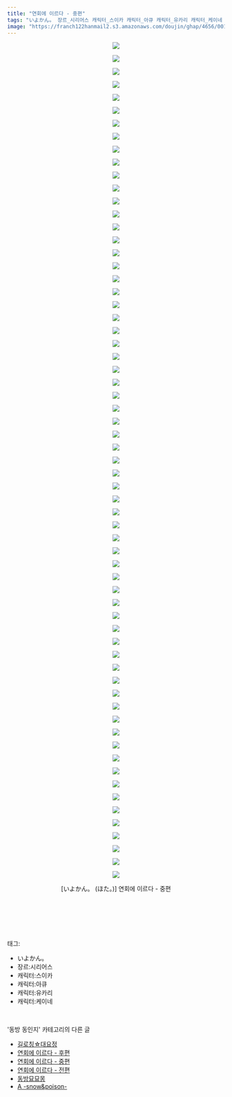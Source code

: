 ```yaml
---
title: "연회에 이르다 - 중편"
tags: "いよかん。 장르_시리어스 캐릭터_스이카 캐릭터_아큐 캐릭터_유카리 캐릭터_케이네 ほた。 동방_동인지"
image: "https://franch122hanmail2.s3.amazonaws.com/doujin/ghap/4656/001.jpg"
---
```

<div class="article">
<p style="text-align: center; clear: none; float: none;"><img src="{{ site.imgserver6 }}/ghap/4656/001.jpg"/></p>
<p style="text-align: center; clear: none; float: none;"><img src="{{ site.imgserver6 }}/ghap/4656/002.jpg"/></p>
<p style="text-align: center; clear: none; float: none;"><img src="{{ site.imgserver6 }}/ghap/4656/003.jpg"/></p>
<p style="text-align: center; clear: none; float: none;"><img src="{{ site.imgserver6 }}/ghap/4656/004.jpg"/></p>
<p style="text-align: center; clear: none; float: none;"><img src="{{ site.imgserver6 }}/ghap/4656/005.jpg"/></p>
<p style="text-align: center; clear: none; float: none;"><img src="{{ site.imgserver6 }}/ghap/4656/006.jpg"/></p>
<p style="text-align: center; clear: none; float: none;"><img src="{{ site.imgserver6 }}/ghap/4656/007.jpg"/></p>
<p style="text-align: center; clear: none; float: none;"><img src="{{ site.imgserver6 }}/ghap/4656/008.jpg"/></p>
<p style="text-align: center; clear: none; float: none;"><img src="{{ site.imgserver6 }}/ghap/4656/009.jpg"/></p>
<p style="text-align: center; clear: none; float: none;"><img src="{{ site.imgserver6 }}/ghap/4656/010.jpg"/></p>
<p style="text-align: center; clear: none; float: none;"><img src="{{ site.imgserver6 }}/ghap/4656/011.jpg"/></p>
<p style="text-align: center; clear: none; float: none;"><img src="{{ site.imgserver6 }}/ghap/4656/012.jpg"/></p>
<p style="text-align: center; clear: none; float: none;"><img src="{{ site.imgserver6 }}/ghap/4656/013.jpg"/></p>
<p style="text-align: center; clear: none; float: none;"><img src="{{ site.imgserver6 }}/ghap/4656/014.jpg"/></p>
<p style="text-align: center; clear: none; float: none;"><img src="{{ site.imgserver6 }}/ghap/4656/015.jpg"/></p>
<p style="text-align: center; clear: none; float: none;"><img src="{{ site.imgserver6 }}/ghap/4656/016.jpg"/></p>
<p style="text-align: center; clear: none; float: none;"><img src="{{ site.imgserver6 }}/ghap/4656/017.jpg"/></p>
<p style="text-align: center; clear: none; float: none;"><img src="{{ site.imgserver6 }}/ghap/4656/018.jpg"/></p>
<p style="text-align: center; clear: none; float: none;"><img src="{{ site.imgserver6 }}/ghap/4656/019.jpg"/></p>
<p style="text-align: center; clear: none; float: none;"><img src="{{ site.imgserver6 }}/ghap/4656/020.jpg"/></p>
<p style="text-align: center; clear: none; float: none;"><img src="{{ site.imgserver6 }}/ghap/4656/021.jpg"/></p>
<p style="text-align: center; clear: none; float: none;"><img src="{{ site.imgserver6 }}/ghap/4656/022.jpg"/></p>
<p style="text-align: center; clear: none; float: none;"><img src="{{ site.imgserver6 }}/ghap/4656/023.jpg"/></p>
<p style="text-align: center; clear: none; float: none;"><img src="{{ site.imgserver6 }}/ghap/4656/024.jpg"/></p>
<p style="text-align: center; clear: none; float: none;"><img src="{{ site.imgserver6 }}/ghap/4656/025.jpg"/></p>
<p style="text-align: center; clear: none; float: none;"><img src="{{ site.imgserver6 }}/ghap/4656/026.jpg"/></p>
<p style="text-align: center; clear: none; float: none;"><img src="{{ site.imgserver6 }}/ghap/4656/027.jpg"/></p>
<p style="text-align: center; clear: none; float: none;"><img src="{{ site.imgserver6 }}/ghap/4656/028.jpg"/></p>
<p style="text-align: center; clear: none; float: none;"><img src="{{ site.imgserver6 }}/ghap/4656/029.jpg"/></p>
<p style="text-align: center; clear: none; float: none;"><img src="{{ site.imgserver6 }}/ghap/4656/030.jpg"/></p>
<p style="text-align: center; clear: none; float: none;"><img src="{{ site.imgserver6 }}/ghap/4656/031.jpg"/></p>
<p style="text-align: center; clear: none; float: none;"><img src="{{ site.imgserver6 }}/ghap/4656/032.jpg"/></p>
<p style="text-align: center; clear: none; float: none;"><img src="{{ site.imgserver6 }}/ghap/4656/033.jpg"/></p>
<p style="text-align: center; clear: none; float: none;"><img src="{{ site.imgserver6 }}/ghap/4656/034.jpg"/></p>
<p style="text-align: center; clear: none; float: none;"><img src="{{ site.imgserver6 }}/ghap/4656/035.jpg"/></p>
<p style="text-align: center; clear: none; float: none;"><img src="{{ site.imgserver6 }}/ghap/4656/036.jpg"/></p>
<p style="text-align: center; clear: none; float: none;"><img src="{{ site.imgserver6 }}/ghap/4656/037.jpg"/></p>
<p style="text-align: center; clear: none; float: none;"><img src="{{ site.imgserver6 }}/ghap/4656/038.jpg"/></p>
<p style="text-align: center; clear: none; float: none;"><img src="{{ site.imgserver6 }}/ghap/4656/039.jpg"/></p>
<p style="text-align: center; clear: none; float: none;"><img src="{{ site.imgserver6 }}/ghap/4656/040.jpg"/></p>
<p style="text-align: center; clear: none; float: none;"><img src="{{ site.imgserver6 }}/ghap/4656/041.jpg"/></p>
<p style="text-align: center; clear: none; float: none;"><img src="{{ site.imgserver6 }}/ghap/4656/042.jpg"/></p>
<p style="text-align: center; clear: none; float: none;"><img src="{{ site.imgserver6 }}/ghap/4656/043.jpg"/></p>
<p style="text-align: center; clear: none; float: none;"><img src="{{ site.imgserver6 }}/ghap/4656/044.jpg"/></p>
<p style="text-align: center; clear: none; float: none;"><img src="{{ site.imgserver6 }}/ghap/4656/045.jpg"/></p>
<p style="text-align: center; clear: none; float: none;"><img src="{{ site.imgserver6 }}/ghap/4656/046.jpg"/></p>
<p style="text-align: center; clear: none; float: none;"><img src="{{ site.imgserver6 }}/ghap/4656/047.jpg"/></p>
<p style="text-align: center; clear: none; float: none;"><img src="{{ site.imgserver6 }}/ghap/4656/048.jpg"/></p>
<p style="text-align: center; clear: none; float: none;"><img src="{{ site.imgserver6 }}/ghap/4656/049.jpg"/></p>
<p style="text-align: center; clear: none; float: none;"><img src="{{ site.imgserver6 }}/ghap/4656/050.jpg"/></p>
<p style="text-align: center; clear: none; float: none;"><img src="{{ site.imgserver6 }}/ghap/4656/051.jpg"/></p>
<p style="text-align: center; clear: none; float: none;"><img src="{{ site.imgserver6 }}/ghap/4656/052.jpg"/></p>
<p style="text-align: center; clear: none; float: none;"><img src="{{ site.imgserver6 }}/ghap/4656/053.jpg"/></p>
<p style="text-align: center; clear: none; float: none;"><img src="{{ site.imgserver6 }}/ghap/4656/054.jpg"/></p>
<p style="text-align: center; clear: none; float: none;"><img src="{{ site.imgserver6 }}/ghap/4656/055.jpg"/></p>
<p style="text-align: center; clear: none; float: none;"><img src="{{ site.imgserver6 }}/ghap/4656/056.jpg"/></p>
<p style="text-align: center; clear: none; float: none;"><img src="{{ site.imgserver6 }}/ghap/4656/057.jpg"/></p>
<p style="text-align: center; clear: none; float: none;"><img src="{{ site.imgserver6 }}/ghap/4656/058.jpg"/></p>
<p style="text-align: center; clear: none; float: none;"><img src="{{ site.imgserver6 }}/ghap/4656/059.jpg"/></p>
<p style="text-align: center; clear: none; float: none;"><img src="{{ site.imgserver6 }}/ghap/4656/060.jpg"/></p>
<p style="text-align: center; clear: none; float: none;"><img src="{{ site.imgserver6 }}/ghap/4656/061.jpg"/></p>
<p style="text-align: center; clear: none; float: none;"><img src="{{ site.imgserver6 }}/ghap/4656/062.jpg"/></p>
<p style="text-align: center; clear: none; float: none;"><img src="{{ site.imgserver6 }}/ghap/4656/063.jpg"/></p>
<p style="text-align: center; clear: none; float: none;"><img src="{{ site.imgserver6 }}/ghap/4656/064.jpg"/></p>
<p style="text-align: center; clear: none; float: none;"><img src="{{ site.imgserver6 }}/ghap/4656/065.jpg"/></p>
<p style="text-align: center; clear: none; float: none;">[いよかん。 (ほた。)] 연회에 이르다 - 중편</p>
<p style="text-align: center; clear: none; float: none;"><br/></p>
<p><br/></p>
</div><br/>
<div class="tagTrail">
<p>태그: </p>
<ul>
<li>いよかん。</li>
<li>장르:시리어스</li>
<li>캐릭터:스이카</li>
<li>캐릭터:아큐</li>
<li>캐릭터:유카리</li>
<li>캐릭터:케이네</li>
</ul>
</div><br/>
<div class="another">
<p>'동방 동인지' 카테고리의 다른 글</p>
<ul>
<li><a href="/ghap_4660">길로칭☆대요정</a></li>
<li><a href="/ghap_4657">연회에 이르다 - 후편</a></li>
<li><a href="/ghap_4656">연회에 이르다 - 중편</a></li>
<li><a href="/ghap_4655">연회에 이르다 - 전편</a></li>
<li><a href="/ghap_4654">동방묘묘몽</a></li>
<li><a href="/ghap_4653">A -snow&amp;poison-</a></li>
</ul>
</div><br/>
<div class="cb_module cb_fluid">
<div class="cb_wrt cb_profile">
</div><!-- commentList close -->
</div><br/>
